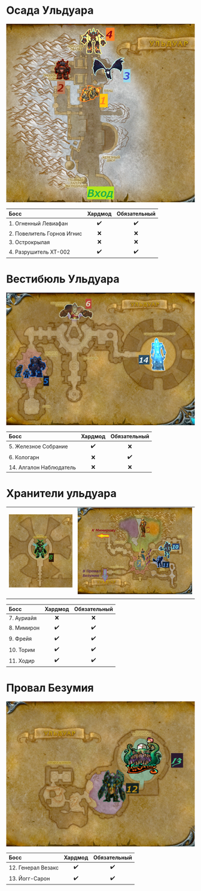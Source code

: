 # Осада Ульдуара #

![Unos](/img/ulduar/map/1_Осада_Ульдуара.png)

| Босс                       |      Хардмод       |    Обязательный    |
|:---------------------------|:------------------:|:------------------:|
| 1. Огненный Левиафан       | :heavy_check_mark: | :heavy_check_mark: |
| 2. Повелитель Горнов Игнис |        :x:         |        :x:         |
| 3. Острокрылая             |        :x:         |        :x:         |
| 4. Разрушитель XT-002      | :heavy_check_mark: | :heavy_check_mark: |

# Вестибюль Ульдуара #

![Duo](/img/ulduar/map/2_Вестибюль_Ульдуара.png)

| Босс                    |      Хардмод       |    Обязательный    |
|:------------------------|:------------------:|:------------------:|
| 5. Железное Собрание    | :heavy_check_mark: |        :x:         |
| 6. Кологарн             |        :x:         | :heavy_check_mark: |
| 14. Алгалон Наблюдатель |        :x:         |        :x:         |

# Хранители ульдуара #

|                                                    |                                              |
|:--------------------------------------------------:|:--------------------------------------------:|
| ![Tres](/img/ulduar/map/3_Хранители_Ульдуара_Мимирон.png) | ![Quatro](/img/ulduar/map/3_Хранители_Ульдуара.png) |
|                                                    |                                              |

| Босс       |      Хардмод       |    Обязательный    |
|:-----------|:------------------:|:------------------:|
| 7. Ауриайя |        :x:         |        :x:         |
| 8. Мимирон | :heavy_check_mark: | :heavy_check_mark: |
| 9. Фрейя   | :heavy_check_mark: | :heavy_check_mark: |
| 10. Торим  | :heavy_check_mark: | :heavy_check_mark: |
| 11. Ходир  | :heavy_check_mark: | :heavy_check_mark: |

# Провал Безумия #

![Silku](/img/ulduar/map/4_Провал_Безумия2.png)

| Босс               |      Хардмод       |    Обязательный    |
|:-------------------|:------------------:|:------------------:|
| 12. Генерал Везакс | :heavy_check_mark: | :heavy_check_mark: |
| 13. Йогг-Сарон     | :heavy_check_mark: | :heavy_check_mark: |
